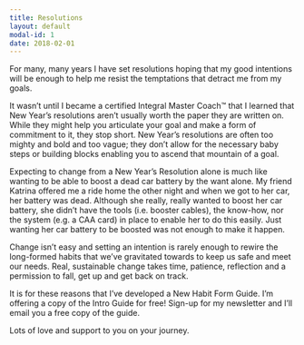 ```yaml
---
title: Resolutions
layout: default
modal-id: 1
date: 2018-02-01
---
```


For many, many years I have set resolutions hoping that my good intentions will be enough to help me resist the temptations that detract me from my goals.

It wasn’t until I became a certified Integral Master Coach™ that I learned that New Year’s resolutions aren’t usually worth the paper they are written on.  While they might help you articulate your goal and make a form of commitment to it, they stop short.  New Year’s resolutions are often too mighty and bold and too vague; they don’t allow for the necessary baby steps or building blocks enabling you to ascend that mountain of a goal.

Expecting to change from a New Year’s Resolution alone is much like wanting to be able to boost a dead car battery by the want alone.  My friend Katrina offered me a ride home the other night and when we got to her car, her battery was dead.  Although she really, really wanted to boost her car battery, she didn’t have the tools (i.e. booster cables), the know-how, nor the system (e.g. a CAA card) in place to enable her to do this easily.  Just wanting her car battery to be boosted was not enough to make it happen.

Change isn’t easy and setting an intention is rarely enough to rewire the long-formed habits that we’ve gravitated towards to keep us safe and meet our needs.  Real, sustainable change takes time, patience, reflection and a permission to fall, get up and get back on track.

It is for these reasons that I’ve developed a New Habit Form Guide.  I’m offering a copy of the Intro Guide for free!  Sign-up for my newsletter and I’ll email you a free copy of the guide.

Lots of love and support to you on your journey.
